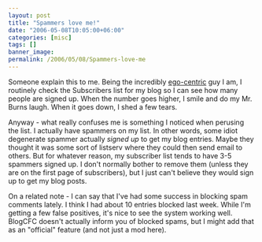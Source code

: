 ```yaml
---
layout: post
title: "Spammers love me!"
date: "2006-05-08T10:05:00+06:00"
categories: [misc]
tags: []
banner_image: 
permalink: /2006/05/08/Spammers-love-me
---
```


Someone explain this to me. Being the incredibly <a href="http://www.egoaddict.com">ego-centric</a> guy I am, I routinely check the Subscribers list for my blog so I can see how many people are signed up. When the number goes higher, I smile and do my Mr. Burns laugh. When it goes down, I shed a few tears.

Anyway - what really confuses me is something I noticed when perusing the list. I actually have spammers on my list. In other words, some idiot degenerate spammer actually <i>signed up</i> to get my blog entries. Maybe they thought it was some sort of listserv where they could then send email to others. But for whatever reason, my subscriber list tends to have 3-5 spammers signed up. I don't normally bother to remove them (unless they are on the first page of subscribers), but I just can't believe they would sign up to get my blog posts.

On a related note - I can say that I've had some success in blocking spam comments lately. I think I had about 10 entries blocked last week. While I'm getting a few false positives, it's nice to see the system working well. BlogCFC doesn't actually inform you of blocked spams, but I might add that as an "official" feature (and not just a mod here).